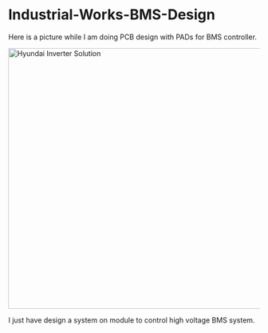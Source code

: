 # Industrial-Works-BMS-Design

Here is a picture while I am doing PCB design with PADs for BMS controller.

<img width="521" alt="Hyundai Inverter Solution" src="https://github.com/user-attachments/assets/c6507194-af8f-47d8-b54d-994867dd4c6b">

I just have design a system on module to control high voltage BMS system.
